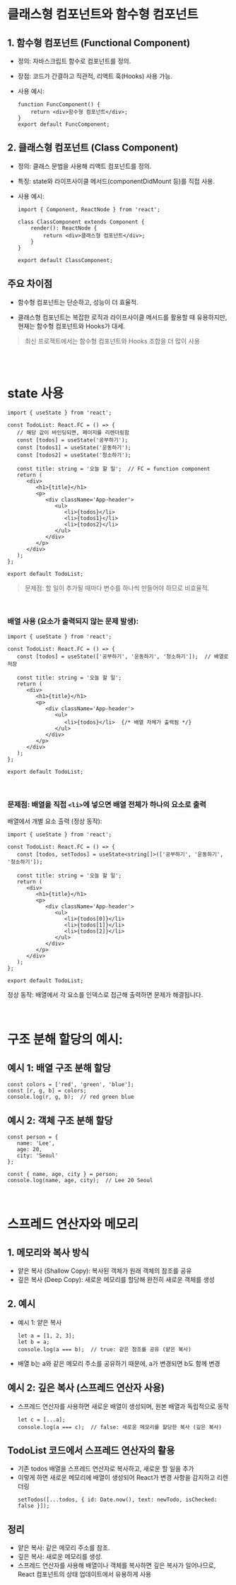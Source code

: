 
# 클래스형 컴포넌트와 함수형 컴포넌트


## 1. 함수형 컴포넌트 (Functional Component)

- 정의: 자바스크립트 함수로 컴포넌트를 정의.
- 장점: 코드가 간결하고 직관적, 리액트 훅(Hooks) 사용 가능.
- 사용 예시:

    ```
    function FuncComponent() {
        return <div>함수형 컴포넌트</div>;
    }
    export default FuncComponent;
    ```

## 2. 클래스형 컴포넌트 (Class Component)

- 정의: 클래스 문법을 사용해 리액트 컴포넌트를 정의.
- 특징: state와 라이프사이클 메서드(componentDidMount 등)를 직접 사용.
- 사용 예시:

    ```
    import { Component, ReactNode } from 'react';

    class ClassComponent extends Component {
        render(): ReactNode {
            return <div>클래스형 컴포넌트</div>;
        }
    }
    
    export default ClassComponent;
    ```

## 주요 차이점
- 함수형 컴포넌트는 단순하고, 성능이 더 효율적.

- 클래스형 컴포넌트는 복잡한 로직과 라이프사이클 메서드를 활용할 때 유용하지만, 현재는 함수형 컴포넌트와 Hooks가 대세.

>최신 프로젝트에서는 함수형 컴포넌트와 Hooks 조합을 더 많이 사용


<br>
<br>

# state 사용

```
import { useState } from 'react';

const TodoList: React.FC = () => {
   // 해당 값이 바인딩되면, 페이지를 리렌더링함
   const [todos] = useState('공부하기');
   const [todos1] = useState('운동하기');
   const [todos2] = useState('청소하기');

   const title: string = '오늘 할 일';  // FC = function component
   return (
      <div>
         <h1>{title}</h1>
         <p>
            <div className='App-header'>
               <ul>
                  <li>{todos}</li>
                  <li>{todos1}</li>
                  <li>{todos2}</li>
               </ul>
            </div>
         </p>
      </div>
   );
};

export default TodoList;
```


>문제점: 할 일이 추가될 때마다 변수를 하나씩 만들어야 하므로 비효율적.

<br>

### 배열 사용 (요소가 출력되지 않는 문제 발생):

```
import { useState } from 'react';

const TodoList: React.FC = () => {
   const [todos] = useState(['공부하기', '운동하기', '청소하기']);  // 배열로 저장

   const title: string = '오늘 할 일';  
   return (
      <div>
         <h1>{title}</h1>
         <p>
            <div className='App-header'>
               <ul>
                  <li>{todos}</li>  {/* 배열 자체가 출력됨 */}
               </ul>
            </div>
         </p>
      </div>
   );
};

export default TodoList;
```

<br>

### 문제점: 배열을 직접 `<li>`에 넣으면 배열 전체가 하나의 요소로 출력

배열에서 개별 요소 출력 (정상 동작):

```
import { useState } from 'react';

const TodoList: React.FC = () => {
   const [todos, setTodos] = useState<string[]>(['공부하기', '운동하기', '청소하기']);

   const title: string = '오늘 할 일';  
   return (
      <div>
         <h1>{title}</h1>
         <p>
            <div className='App-header'>
               <ul>
                  <li>{todos[0]}</li>
                  <li>{todos[1]}</li>
                  <li>{todos[2]}</li>
               </ul>
            </div>
         </p>
      </div>
   );
};

export default TodoList;
```

정상 동작: 배열에서 각 요소를 인덱스로 접근해 출력하면 문제가 해결됩니다.

<br>

# 구조 분해 할당의 예시:

## 예시 1: 배열 구조 분해 할당

```
const colors = ['red', 'green', 'blue'];
const [r, g, b] = colors;
console.log(r, g, b);  // red green blue
```

## 예시 2: 객체 구조 분해 할당

```
const person = {
   name: 'Lee',
   age: 20,
   city: 'Seoul'
};

const { name, age, city } = person;
console.log(name, age, city);  // Lee 20 Seoul
```


<br>

#  스프레드 연산자와 메모리


## 1. 메모리와 복사 방식

- 얕은 복사 (Shallow Copy): 복사된 객체가 원래 객체의 참조를 공유
- 깊은 복사 (Deep Copy): 새로운 메모리를 할당해 완전히 새로운 객체를 생성

## 2. 예시
- 예시 1: 얕은 복사

    ```
    let a = [1, 2, 3];
    let b = a;
    console.log(a === b);  // true: 같은 참조를 공유 (얕은 복사)
    ```

- 배열 b는 a와 같은 메모리 주소를 공유하기 때문에, a가 변경되면 b도 함께 변경

## 예시 2: 깊은 복사 (스프레드 연산자 사용)

- 스프레드 연산자를 사용하면 새로운 배열이 생성되며, 원본 배열과 독립적으로 동작
    ```
    let c = [...a];
    console.log(a === c);  // false: 새로운 메모리를 할당한 복사 (깊은 복사)
    ```


## TodoList 코드에서 스프레드 연산자의 활용

- 기존 todos 배열을 스프레드 연산자로 복사하고, 새로운 할 일을 추가
- 이렇게 하면 새로운 메모리에 배열이 생성되어 React가 변경 사항을 감지하고 리렌더링
    ```
    setTodos([...todos, { id: Date.now(), text: newTodo, isChecked: false }]);
    ```


## 정리
- 얕은 복사: 같은 메모리 주소를 참조.
- 깊은 복사: 새로운 메모리를 생성.
- 스프레드 연산자를 사용해 배열이나 객체를 복사하면 깊은 복사가 일어나므로, React 컴포넌트의 상태 업데이트에서 유용하게 사용